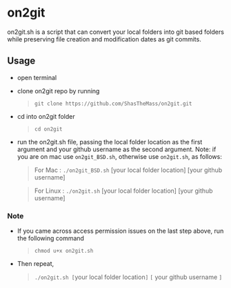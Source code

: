 # on2git
on2git.sh is a script that can convert your local folders into git based folders while preserving file creation and modification dates as git commits.

## Usage
- open terminal
- clone on2git repo by running 
	> `git clone https://github.com/ShasTheMass/on2git.git`
- cd into on2git folder
	> `cd on2git`
- run the on2git.sh file, passing the local folder location as the first argument and your github username as the second argument. Note: if you are on mac use `on2git_BSD.sh`, otherwise use `on2git.sh`, as follows:
	> For Mac 	: `./on2git_BSD.sh` [your local folder location] [your github username] 
	
	> For Linux : `./on2git.sh` [your local folder location] [your github username]


### Note
- If you came across access permission issues on the last step above, run the following command
	> `chmod u+x on2git.sh`
- Then repeat,
	> `./on2git.sh [`your local folder location`]` `[` your github username `]`


